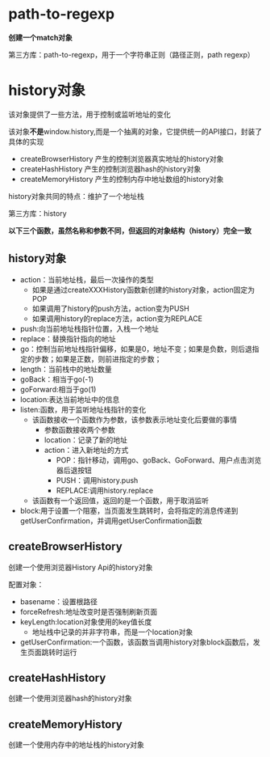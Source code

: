 # path-to-regexp

**创建一个match对象**

第三方库：path-to-regexp，用于一个字符串正则（路径正则，path regexp）

# history对象

该对象提供了一些方法，用于控制或监听地址的变化

该对象**不是**window.history,而是一个抽离的对象，它提供统一的API接口，封装了具体的实现

- createBrowserHistory 产生的控制浏览器真实地址的history对象
- createHashHistory 产生的控制浏览器hash的history对象
- createMemoryHistory 产生的控制内存中地址数组的history对象

history对象共同的特点：维护了一个地址栈

第三方库：history

**以下三个函数，虽然名称和参数不同，但返回的对象结构（history）完全一致**

## history对象

- action：当前地址栈，最后一次操作的类型
  - 如果是通过createXXXHistory函数新创建的history对象，action固定为POP
  - 如果调用了history的push方法，action变为PUSH
  - 如果调用history的replace方法，action变为REPLACE
- push:向当前地址栈指针位置，入栈一个地址
- replace：替换指针指向的地址
- go：控制当前地址栈指针偏移，如果是0，地址不变；如果是负数，则后退指定的步数；如果是正数，则前进指定的步数；
- length：当前栈中的地址数量
- goBack：相当于go(-1)
- goForward:相当于go(1)
- location:表达当前地址中的信息
- listen:函数，用于监听地址栈指针的变化
  - 该函数接收一个函数作为参数，该参数表示地址变化后要做的事情
    - 参数函数接收两个参数
    - location：记录了新的地址
    - action：进入新地址的方式
      - POP：指针移动，调用go、goBack、GoForward、用户点击浏览器后退按钮
      - PUSH：调用history.push
      - REPLACE:调用history.replace
  - 该函数有一个返回值，返回的是一个函数，用于取消监听
- block:用于设置一个阻塞，当页面发生跳转时，会将指定的消息传递到getUserConfirmation，并调用getUserConfirmation函数

## createBrowserHistory

创建一个使用浏览器History Api的history对象

配置对象：
- basename：设置根路径
- forceRefresh:地址改变时是否强制刷新页面
- keyLength:location对象使用的key值长度
  - 地址栈中记录的并非字符串，而是一个location对象
- getUserConfirmation:一个函数，该函数当调用history对象block函数后，发生页面跳转时运行

## createHashHistory

创建一个使用浏览器hash的history对象

## createMemoryHistory

创建一个使用内存中的地址栈的history对象